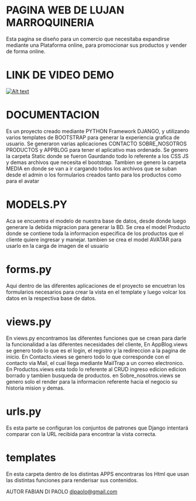 # PAGINA WEB DE LUJAN MARROQUINERIA
Esta pagina se diseño para un comercio que necesitaba expandirse mediante una Plataforma online, para promocionar sus productos y vender de forma online.

# LINK DE VIDEO DEMO
[![Alt text](https://img.youtube.com/vi/WJmHo-lJy98/1.jpg)](https://www.youtube.com/watch?v=WJmHo-lJy98)

# DOCUMENTACION
Es un proyecto creado mediante PYTHON Framework DJANGO, y utilizando varios templates de BOOTSTRAP para generar la experiencia grafica de usuario.
Se generaron varias aplicaciones CONTACTO SOBRE_NOSOTROS PRODUCTOS y APPBLOG para tener el aplicativo mas ordenado. Se genero la carpeta Static donde se fueron
Gaurdando todo lo referente a los CSS JS y demas archivos que necesita el bootstrap. Tambien se genero la carpeta MEDIA en donde se van a ir cargando
todos los archivos que se suban desde el admin o los formularios creados tanto para los productos como para el avatar

# MODELS.PY
Aca se encuentra el modelo de nuestra base de datos, desde donde luego generare la debida migracion para generar la BD. 
Se crea el model Producto donde se contiene toda la informacion especifica de los productos que el cliente quiere ingresar y manejar.
tambien se crea el model AVATAR para usarlo en la carga de imagen de el usuario

# forms.py
Aqui dentro de las diferentes aplicaciones de el proyecto se encuetran los formularios necesarios para crear la vista en el template y luego volcar los datos en la respectiva
base de datos.

# views.py
En views.py encontramos las diferentes funciones que se crean para darle la funcionalidad a las diferentes necesidades del cliente,
En AppBlog.views se genero todo lo que es el login, el registro y la redireccion a la pagina de inicio.
En Contacto.views se genero todo lo que corresponde con el contacto via Mail, el cual llega mediante MailTrap a un correo electronico.
En Productos.views esta todo lo referente al CRUD ingreso edicion edicion borrado y tambien busqueda de productos.
en Sobre_nosotros.views se genero solo el render para la informacion referente hacia el negocio su historia mision y demas.

# urls.py
Es esta parte se configuran los conjuntos de patrones que Django intentará comparar con la URL recibida para encontrar la vista correcta.

# templates
En esta carpeta dentro de los distintas APPS encontraras los Html que usan las distintas funciones para renderisar sus contenidos.


AUTOR FABIAN DI PAOLO
      dipaolo@gmail.com  
